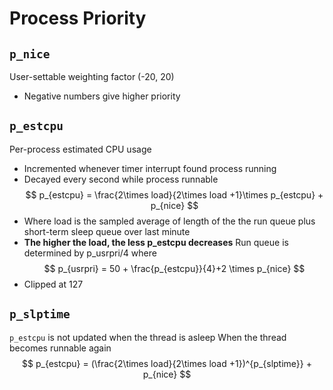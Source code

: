 # Process Priority
## `p_nice`
User-settable weighting factor (-20, 20)
* Negative numbers give higher priority
## `p_estcpu`
Per-process estimated CPU usage
* Incremented whenever timer interrupt found process running
* Decayed every second while process runnable
$$
p_{estcpu} = \frac{2\times load}{2\times load +1}\times p_{estcpu} + p_{nice}
$$
* Where load is the sampled average of length of the the run queue plus short-term sleep queue over last minute
* **The higher the load, the less p_estcpu decreases**
Run queue is determined by p_usrpri/4 where
$$
p_{usrpri} = 50 + \frac{p_{estcpu}}{4}+2 \times p_{nice}
$$
* Clipped at 127
## `p_slptime`
`p_estcpu` is not updated when the thread is asleep
When the thread becomes runnable again
$$
p_{estcpu} = (\frac{2\times load}{2\times load +1})^{p_{slptime}} + p_{nice}
$$

